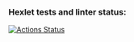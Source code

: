### Hexlet tests and linter status:
[![Actions Status](https://github.com/hiff0/frontend-project-lvl2/workflows/hexlet-check/badge.svg)](https://github.com/hiff0/frontend-project-lvl2/actions)